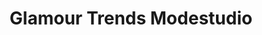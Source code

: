 ---
title: "Glamour Trends Modestudio"
url: /villingen-schwenningen/glamour-trends-modestudio/
shop: Kleidung
---